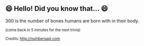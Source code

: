 ## :smile: Hello! Did you know that... :smile:
300 is the number of bones humans are born with in their body.

<sup>(come back in 5 minutes for the next trivia)</sup>


<sup>Credits: http://numbersapi.com</sup>
